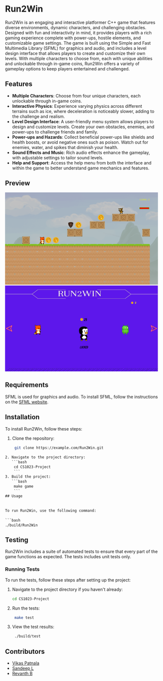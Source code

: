 # Run2Win

Run2Win is an engaging and interactive platformer C++ game that features diverse environments, dynamic characters, and challenging obstacles. Designed with fun and interactivity in mind, it provides players with a rich gaming experience complete with power-ups, hostile elements, and customizable game settings. The game is built using the Simple and Fast Multimedia Library (SFML) for graphics and audio, and includes a level design interface that allows players to create and customize their own levels. With multiple characters to choose from, each with unique abilities and unlockable through in-game coins, Run2Win offers a variety of gameplay options to keep players entertained and challenged.

## Features

- **Multiple Characters**: Choose from four unique characters, each unlockable through in-game coins.
- **Interactive Physics**: Experience varying physics across different terrains such as ice, where deceleration is noticeably slower, adding to the challenge and realism.
- **Level Design Interface**: A user-friendly menu system allows players to design and customize levels. Create your own obstacles, enemies, and power-ups to challenge friends and family. 
- **Power-ups and Hazards**: Collect beneficial power-ups like shields and health boosts, or avoid negative ones such as poison. Watch out for enemies, water, and spikes that diminish your health.
- **Sound Effects and Music**: Rich audio effects enhance the gameplay, with adjustable settings to tailor sound levels.
- **Help and Support**: Access the help menu from both the interface and within the game to better understand game mechanics and features.

## Preview

![Preview1](assets/Images/preview1.png)
![Preview2](assets/Images/preview2.png)

## Requirements
SFML is used for graphics and audio. To install SFML, follow the instructions on the [SFML website](https://www.sfml-dev.org/download.php).

## Installation

To install Run2Win, follow these steps:
1. Clone the repository:
   ```bash
    git clone https://example.com/Run2Win.git
```
2. Navigate to the project directory:
   ```bash
    cd CS1023-Project
    ```
3. Build the project:
   ```bash
    make game
    ```
## Usage


To run Run2Win, use the following command:

```bash
./build/Run2Win
```


## Testing

Run2Win includes a suite of automated tests to ensure that every part of the game functions as expected. The tests includes unit tests only.

### Running Tests

To run the tests, follow these steps after setting up the project:

1. Navigate to the project directory if you haven't already:
   ```bash
   cd CS1023-Project
   ```
2. Run the tests:
   ```bash
    make test
    ```
3. View the test results:
   ```bash
    ./build/test
    ```
## Contributors

- [Vikas Patnala](https://github.com/VikasPatnala)
- [Sandeep L](https://github.com/Sandeep-L)
- [Revanth B](https://github.com/revanthbadavathu)